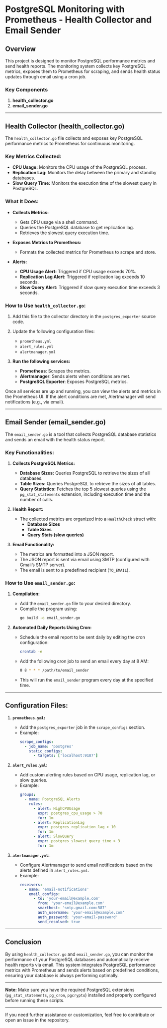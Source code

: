 # **PostgreSQL Monitoring with Prometheus - Health Collector and Email Sender**

## **Overview**

This project is designed to monitor PostgreSQL performance metrics and send health reports. The monitoring system collects key PostgreSQL metrics, exposes them to Prometheus for scraping, and sends health status updates through email using a cron job. 

### **Key Components**

1. **health_collector.go**
2. **email_sender.go**

---

## **Health Collector (health_collector.go)**

The `health_collector.go` file collects and exposes key PostgreSQL performance metrics to Prometheus for continuous monitoring.

### **Key Metrics Collected:**

- **CPU Usage:** Monitors the CPU usage of the PostgreSQL process.
- **Replication Lag:** Monitors the delay between the primary and standby databases.
- **Slow Query Time:** Monitors the execution time of the slowest query in PostgreSQL.

### **What It Does:**

- **Collects Metrics:**
    - Gets CPU usage via a shell command.
    - Queries the PostgreSQL database to get replication lag.
    - Retrieves the slowest query execution time.
  
- **Exposes Metrics to Prometheus:**
    - Formats the collected metrics for Prometheus to scrape and store.
  
- **Alerts:**
    - **CPU Usage Alert:** Triggered if CPU usage exceeds 70%.
    - **Replication Lag Alert:** Triggered if replication lag exceeds 10 seconds.
    - **Slow Query Alert:** Triggered if slow query execution time exceeds 3 seconds.

### **How to Use `health_collector.go`:**

1. Add this file to the collector directory in the `postgres_exporter` source code.
2. Update the following configuration files:
    - `prometheus.yml`
    - `alert_rules.yml`
    - `alertmanager.yml`
   
3. **Run the following services:**
    - **Prometheus**: Scrapes the metrics.
    - **Alertmanager**: Sends alerts when conditions are met.
    - **PostgreSQL Exporter**: Exposes PostgreSQL metrics.

Once all services are up and running, you can view the alerts and metrics in the Prometheus UI. If the alert conditions are met, Alertmanager will send notifications (e.g., via email).

---

## **Email Sender (email_sender.go)**

The `email_sender.go` is a tool that collects PostgreSQL database statistics and sends an email with the health status report.

### **Key Functionalities:**

1. **Collects PostgreSQL Metrics:**
    - **Database Sizes:** Queries PostgreSQL to retrieve the sizes of all databases.
    - **Table Sizes:** Queries PostgreSQL to retrieve the sizes of all tables.
    - **Query Statistics:** Fetches the top 5 slowest queries using the `pg_stat_statements` extension, including execution time and the number of calls.

2. **Health Report:**
    - The collected metrics are organized into a `HealthCheck` struct with:
        - **Database Sizes**
        - **Table Sizes**
        - **Query Stats (slow queries)**

3. **Email Functionality:**
    - The metrics are formatted into a JSON report.
    - The JSON report is sent via email using SMTP (configured with Gmail’s SMTP server).
    - The email is sent to a predefined recipient (`TO_EMAIL`).

### **How to Use `email_sender.go`:**

1. **Compilation:**
    - Add the `email_sender.go` file to your desired directory.
    - Compile the program using:
      ```bash
      go build -o email_sender.go
      ```

2. **Automated Daily Reports Using Cron:**
    - Schedule the email report to be sent daily by editing the cron configuration:
      ```bash
      crontab -e
      ```
    - Add the following cron job to send an email every day at 8 AM:
      ```bash
      0 8 * * * /path/to/email_sender
      ```
    - This will run the `email_sender` program every day at the specified time.

---

## **Configuration Files:**

1. **`prometheus.yml`:**
    - Add the `postgres_exporter` job in the `scrape_configs` section.
    - Example:
      ```yaml
      scrape_configs:
        - job_name: 'postgres'
          static_configs:
            - targets: ['localhost:9187']
      ```

2. **`alert_rules.yml`:**
    - Add custom alerting rules based on CPU usage, replication lag, or slow queries.
    - Example:
      ```yaml
      groups:
        - name: PostgreSQL Alerts
          rules:
            - alert: HighCPUUsage
              expr: postgres_cpu_usage > 70
              for: 1m
            - alert: ReplicationLag
              expr: postgres_replication_lag > 10
              for: 1m
            - alert: SlowQuery
              expr: postgres_slowest_query_time > 3
              for: 1m
      ```

3. **`alertmanager.yml`:**
    - Configure Alertmanager to send email notifications based on the alerts defined in `alert_rules.yml`.
    - Example:
      ```yaml
      receivers:
        - name: 'email-notifications'
          email_configs:
            - to: 'your-email@example.com'
              from: 'your-email@example.com'
              smarthost: 'smtp.gmail.com:587'
              auth_username: 'your-email@example.com'
              auth_password: 'your-email-password'
              send_resolved: true
      ```

---

## **Conclusion**

By using `health_collector.go` and `email_sender.go`, you can monitor the performance of your PostgreSQL databases and automatically receive health reports via email. This system integrates PostgreSQL performance metrics with Prometheus and sends alerts based on predefined conditions, ensuring your database is always performing optimally.

---

**Note:** Make sure you have the required PostgreSQL extensions (`pg_stat_statements`, `pg_cron`, `pgcrypto`) installed and properly configured before running these scripts.

---

If you need further assistance or customization, feel free to contribute or open an issue in the repository.
